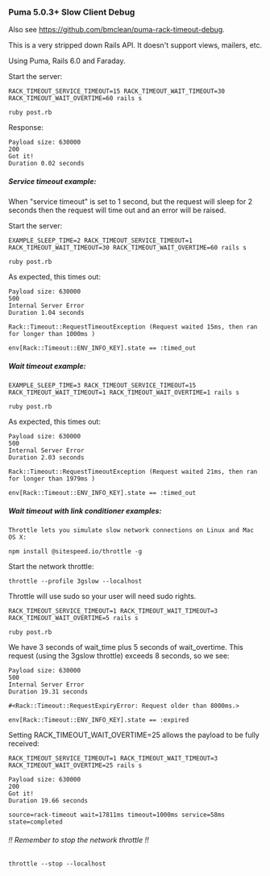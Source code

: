 ### Puma 5.0.3+ Slow Client Debug

Also see https://github.com/bmclean/puma-rack-timeout-debug.

This is a very stripped down Rails API. It doesn't support views, mailers, etc.

Using Puma, Rails 6.0 and Faraday.

Start the server:

    RACK_TIMEOUT_SERVICE_TIMEOUT=15 RACK_TIMEOUT_WAIT_TIMEOUT=30 RACK_TIMEOUT_WAIT_OVERTIME=60 rails s

    ruby post.rb

Response:

    Payload size: 630000
    200
    Got it!
    Duration 0.02 seconds

##### Service timeout example:

When "service timeout" is set to 1 second, but the request will sleep for 2 seconds then the request will time out and an error will be raised.

Start the server:

    EXAMPLE_SLEEP_TIME=2 RACK_TIMEOUT_SERVICE_TIMEOUT=1 RACK_TIMEOUT_WAIT_TIMEOUT=30 RACK_TIMEOUT_WAIT_OVERTIME=60 rails s

    ruby post.rb

As expected, this times out:

    Payload size: 630000
    500
    Internal Server Error
    Duration 1.04 seconds

    Rack::Timeout::RequestTimeoutException (Request waited 15ms, then ran for longer than 1000ms )

    env[Rack::Timeout::ENV_INFO_KEY].state == :timed_out

##### Wait timeout example:

    EXAMPLE_SLEEP_TIME=3 RACK_TIMEOUT_SERVICE_TIMEOUT=15 RACK_TIMEOUT_WAIT_TIMEOUT=1 RACK_TIMEOUT_WAIT_OVERTIME=1 rails s

    ruby post.rb

As expected, this times out:

    Payload size: 630000
    500
    Internal Server Error
    Duration 2.03 seconds

    Rack::Timeout::RequestTimeoutException (Request waited 21ms, then ran for longer than 1979ms )

    env[Rack::Timeout::ENV_INFO_KEY].state == :timed_out

##### Wait timeout with link conditioner examples:

    Throttle lets you simulate slow network connections on Linux and Mac OS X:   

    npm install @sitespeed.io/throttle -g

Start the network throttle:

    throttle --profile 3gslow --localhost

Throttle will use sudo so your user will need sudo rights.

    RACK_TIMEOUT_SERVICE_TIMEOUT=1 RACK_TIMEOUT_WAIT_TIMEOUT=3 RACK_TIMEOUT_WAIT_OVERTIME=5 rails s

    ruby post.rb

We have 3 seconds of wait_time plus 5 seconds of wait_overtime.
This request (using the 3gslow throttle) exceeds 8 seconds, so we see:

    Payload size: 630000
    500
    Internal Server Error
    Duration 19.31 seconds

    #<Rack::Timeout::RequestExpiryError: Request older than 8000ms.>

    env[Rack::Timeout::ENV_INFO_KEY].state == :expired

Setting RACK_TIMEOUT_WAIT_OVERTIME=25 allows the payload to be fully received:

    RACK_TIMEOUT_SERVICE_TIMEOUT=1 RACK_TIMEOUT_WAIT_TIMEOUT=3 RACK_TIMEOUT_WAIT_OVERTIME=25 rails s

    Payload size: 630000
    200
    Got it!
    Duration 19.66 seconds

    source=rack-timeout wait=17811ms timeout=1000ms service=58ms state=completed

###### !! Remember to stop the network throttle !!

    throttle --stop --localhost